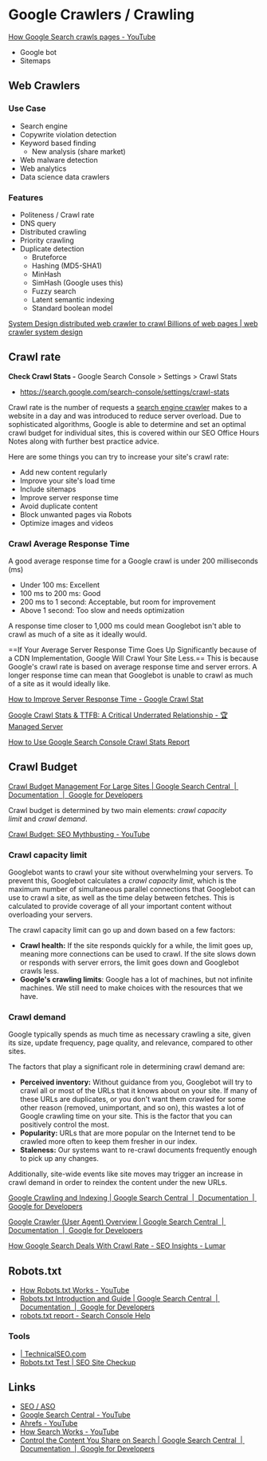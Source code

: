 # Google Crawlers / Crawling

[How Google Search crawls pages - YouTube](https://www.youtube.com/watch?v=JuK7NnfyEuc)

- Google bot
- Sitemaps

## Web Crawlers

### Use Case

- Search engine
- Copywrite violation detection
- Keyword based finding
    - New analysis (share market)
- Web malware detection
- Web analytics
- Data science data crawlers

### Features

- Politeness / Crawl rate
- DNS query
- Distributed crawling
- Priority crawling
- Duplicate detection
    - Bruteforce
    - Hashing (MD5-SHA1)
    - MinHash
    - SimHash (Google uses this)
    - Fuzzy search
    - Latent semantic indexing
    - Standard boolean model

[System Design distributed web crawler to crawl Billions of web pages | web crawler system design](https://www.youtube.com/watch?v=BKZxZwUgL3Y)

## Crawl rate

**Check Crawl Stats -** Google Search Console > Settings > Crawl Stats

- https://search.google.com/search-console/settings/crawl-stats

Crawl rate is the number of requests a [search engine crawler](https://www.lumar.io/learn/seo/crawlability/search-engine-crawling/) makes to a website in a day and was introduced to reduce server overload. Due to sophisticated algorithms, Google is able to determine and set an optimal crawl budget for individual sites, this is covered within our SEO Office Hours Notes along with further best practice advice.

Here are some things you can try to increase your site's crawl rate:

- Add new content regularly
- Improve your site's load time
- Include sitemaps
- Improve server response time
- Avoid duplicate content
- Block unwanted pages via Robots
- Optimize images and videos

### Crawl Average Response Time

A good average response time for a Google crawl is under 200 milliseconds (ms)

- Under 100 ms: Excellent
- 100 ms to 200 ms: Good
- 200 ms to 1 second: Acceptable, but room for improvement
- Above 1 second: Too slow and needs optimization

A response time closer to 1,000 ms could mean Googlebot isn't able to crawl as much of a site as it ideally would.

==If Your Average Server Response Time Goes Up Significantly because of a CDN Implementation, Google Will Crawl Your Site Less.== This is because Google's crawl rate is based on average response time and server errors. A longer response time can mean that Googlebot is unable to crawl as much of a site as it would ideally like.

[How to Improve Server Response Time - Google Crawl Stat](https://opositive.io/blog/crawl-stats-what-is-server-response-time-in-gsc)

[Google Crawl Stats & TTFB: A Critical Underrated Relationship - 🏆 Managed Server](https://www.managedserver.eu/google-crawl-stats-and-ttfb-a-critical-underrated-relationship/)

[How to Use Google Search Console Crawl Stats Report](https://neilpatel.com/blog/google-search-console-crawl-stats/)

## Crawl Budget

[Crawl Budget Management For Large Sites | Google Search Central  |  Documentation  |  Google for Developers](https://developers.google.com/search/docs/crawling-indexing/large-site-managing-crawl-budget)

Crawl budget is determined by two main elements: _crawl capacity limit_ and _crawl demand_.

[Crawl Budget: SEO Mythbusting - YouTube](https://www.youtube.com/watch?v=am4g0hXAA8Q)

### Crawl capacity limit

Googlebot wants to crawl your site without overwhelming your servers. To prevent this, Googlebot calculates a _crawl capacity limit_, which is the maximum number of simultaneous parallel connections that Googlebot can use to crawl a site, as well as the time delay between fetches. This is calculated to provide coverage of all your important content without overloading your servers.

The crawl capacity limit can go up and down based on a few factors:

- **Crawl health:** If the site responds quickly for a while, the limit goes up, meaning more connections can be used to crawl. If the site slows down or responds with server errors, the limit goes down and Googlebot crawls less.
- **Google's crawling limits**: Google has a lot of machines, but not infinite machines. We still need to make choices with the resources that we have.

### Crawl demand

Google typically spends as much time as necessary crawling a site, given its size, update frequency, page quality, and relevance, compared to other sites.

The factors that play a significant role in determining crawl demand are:

- **Perceived inventory:** Without guidance from you, Googlebot will try to crawl all or most of the URLs that it knows about on your site. If many of these URLs are duplicates, or you don't want them crawled for some other reason (removed, unimportant, and so on), this wastes a lot of Google crawling time on your site. This is the factor that you can positively control the most.
- **Popularity:** URLs that are more popular on the Internet tend to be crawled more often to keep them fresher in our index.
- **Staleness:** Our systems want to re-crawl documents frequently enough to pick up any changes.

Additionally, site-wide events like site moves may trigger an increase in crawl demand in order to reindex the content under the new URLs.

[Google Crawling and Indexing | Google Search Central  |  Documentation  |  Google for Developers](https://developers.google.com/search/docs/crawling-indexing)

[Google Crawler (User Agent) Overview | Google Search Central  |  Documentation  |  Google for Developers](https://developers.google.com/search/docs/crawling-indexing/overview-google-crawlers)

[How Google Search Deals With Crawl Rate - SEO Insights - Lumar](https://www.lumar.io/office-hours/crawl-rate/)

## Robots.txt

- [How Robots.txt Works - YouTube](https://www.youtube.com/watch?v=IXNEVt9rZG8)
- [Robots.txt Introduction and Guide | Google Search Central  |  Documentation  |  Google for Developers](https://developers.google.com/search/docs/crawling-indexing/robots/intro)
- [​robots.txt report - Search Console Help](https://support.google.com/webmasters/answer/6062598?hl=en)

### Tools

- [| TechnicalSEO.com](https://technicalseo.com/tools/robots-txt/)
- [Robots.txt Test | SEO Site Checkup](https://seositecheckup.com/tools/robotstxt-test)

## Links

- [SEO / ASO](frontend/seo/seo-aso.md)
- [Google Search Central - YouTube](https://www.youtube.com/@GoogleSearchCentral)
- [Ahrefs - YouTube](https://www.youtube.com/@AhrefsCom)
- [How Search Works - YouTube](https://www.youtube.com/playlist?list=PLKoqnv2vTMUN83JWBNM6MoBuBcyqhFNY3)
- [Control the Content You Share on Search | Google Search Central  |  Documentation  |  Google for Developers](https://developers.google.com/search/docs/crawling-indexing/control-what-you-share)
